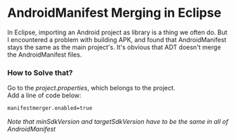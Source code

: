# AndroidManifest Merging in Eclipse

In Eclipse, importing an Android project as library is a thing we often do. But I encountered a problem with building APK, and found that AndroidManifest stays the same as the  main project's. It's obvious that ADT doesn't merge the AndroidManifest files.

### How to Solve that?

Go to the *project.properties*, which belongs to the project.   
Add a line of code below:
``` xml
manifestmerger.enabled=true
```

*Note that minSdkVersion and targetSdkVersion have to be the same in all of AndroidManifest*